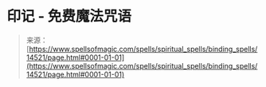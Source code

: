 <!--yml

category: 未分类

date: 2024-06-12 18:53:30

-->

# 印记 - 免费魔法咒语

> 来源：[https://www.spellsofmagic.com/spells/spiritual_spells/binding_spells/14521/page.html#0001-01-01](https://www.spellsofmagic.com/spells/spiritual_spells/binding_spells/14521/page.html#0001-01-01)
